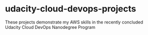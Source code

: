 # udacity-cloud-devops-projects
These projects demonstrate my AWS skills in the recently concluded Udacity Cloud DevOps Nanodegree Program
